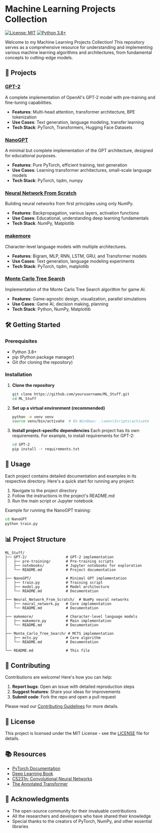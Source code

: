 # Machine Learning Projects Collection

[![License: MIT](https://img.shields.io/badge/License-MIT-yellow.svg)](https://opensource.org/licenses/MIT)
[![Python 3.8+](https://img.shields.io/badge/python-3.8+-blue.svg)](https://www.python.org/downloads/)

Welcome to my Machine Learning Projects Collection! This repository serves as a comprehensive resource for understanding and implementing various machine learning algorithms and architectures, from fundamental concepts to cutting-edge models.

## 🚀 Projects

### [GPT-2](./GPT-2/)
A complete implementation of OpenAI's GPT-2 model with pre-training and fine-tuning capabilities.
- **Features**: Multi-head attention, transformer architecture, BPE tokenization
- **Use Cases**: Text generation, language modeling, transfer learning
- **Tech Stack**: PyTorch, Transformers, Hugging Face Datasets

### [NanoGPT](./NanoGPT/)
A minimal but complete implementation of the GPT architecture, designed for educational purposes.
- **Features**: Pure PyTorch, efficient training, text generation
- **Use Cases**: Learning transformer architectures, small-scale language models
- **Tech Stack**: PyTorch, tqdm, numpy

### [Neural Network From Scratch](./Neural_Network_From_Scratch/)
Building neural networks from first principles using only NumPy.
- **Features**: Backpropagation, various layers, activation functions
- **Use Cases**: Educational, understanding deep learning fundamentals
- **Tech Stack**: NumPy, Matplotlib

### [makemore](./makemore/)
Character-level language models with multiple architectures.
- **Features**: Bigram, MLP, RNN, LSTM, GRU, and Transformer models
- **Use Cases**: Text generation, language modeling experiments
- **Tech Stack**: PyTorch, tqdm, matplotlib

### [Monte Carlo Tree Search](./Monte_Carlo_Tree_Search/)
Implementation of the Monte Carlo Tree Search algorithm for game AI.
- **Features**: Game-agnostic design, visualization, parallel simulations
- **Use Cases**: Game AI, decision making, planning
- **Tech Stack**: Python, NumPy, Matplotlib

## 🛠️ Getting Started

### Prerequisites

- Python 3.8+
- pip (Python package manager)
- Git (for cloning the repository)

### Installation

1. **Clone the repository**
   ```bash
   git clone https://github.com/yourusername/ML_Stuff.git
   cd ML_Stuff
   ```

2. **Set up a virtual environment (recommended)**
   ```bash
   python -m venv venv
   source venv/bin/activate  # On Windows: .\venv\Scripts\activate
   ```

3. **Install project-specific dependencies**
   Each project has its own requirements. For example, to install requirements for GPT-2:
   ```bash
   cd GPT-2
   pip install -r requirements.txt
   ```

## 🎯 Usage

Each project contains detailed documentation and examples in its respective directory. Here's a quick start for running any project:

1. Navigate to the project directory
2. Follow the instructions in the project's README.md
3. Run the main script or Jupyter notebook

Example for running the NanoGPT training:
```bash
cd NanoGPT
python train.py
```

## 📊 Project Structure

```
ML_Stuff/
├── GPT-2/                  # GPT-2 implementation
│   ├── pre-training/       # Pre-training scripts
│   ├── notebooks/          # Jupyter notebooks for exploration
│   └── README.md           # Project documentation
│
├── NanoGPT/                # Minimal GPT implementation
│   ├── train.py            # Training script
│   ├── model.py            # Model architecture
│   └── README.md           # Documentation
│
├── Neural_Network_From_Scratch/  # NumPy neural networks
│   ├── neural_network.py   # Core implementation
│   └── README.md           # Documentation
│
├── makemore/               # Character-level language models
│   ├── makemore.py         # Main implementation
│   └── README.md           # Documentation
│
├── Monte_Carlo_Tree_Search/ # MCTS implementation
│   ├── mcts.py             # Core algorithm
│   └── README.md           # Documentation
│
└── README.md               # This file
```

## 🤝 Contributing

Contributions are welcome! Here's how you can help:

1. **Report bugs**: Open an issue with detailed reproduction steps
2. **Suggest features**: Share your ideas for improvements
3. **Submit code**: Fork the repo and open a pull request

Please read our [Contributing Guidelines](CONTRIBUTING.md) for more details.

## 📄 License

This project is licensed under the MIT License - see the [LICENSE](LICENSE) file for details.

## 📚 Resources

- [PyTorch Documentation](https://pytorch.org/docs/stable/index.html)
- [Deep Learning Book](https://www.deeplearningbook.org/)
- [CS231n: Convolutional Neural Networks](http://cs231n.stanford.edu/)
- [The Annotated Transformer](http://nlp.seas.harvard.edu/2018/04/03/attention.html)

## 🙏 Acknowledgments

- The open-source community for their invaluable contributions
- All the researchers and developers who have shared their knowledge
- Special thanks to the creators of PyTorch, NumPy, and other essential libraries
